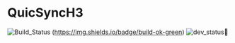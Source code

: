 # QuicSyncH3
![Build_Status](https://img.shields.io/badge/build-ok-green
)
(https://img.shields.io/badge/build-ok-green)
![dev_status](https://img.shields.io/badge/dev--status-WIP-pink
)🚀
